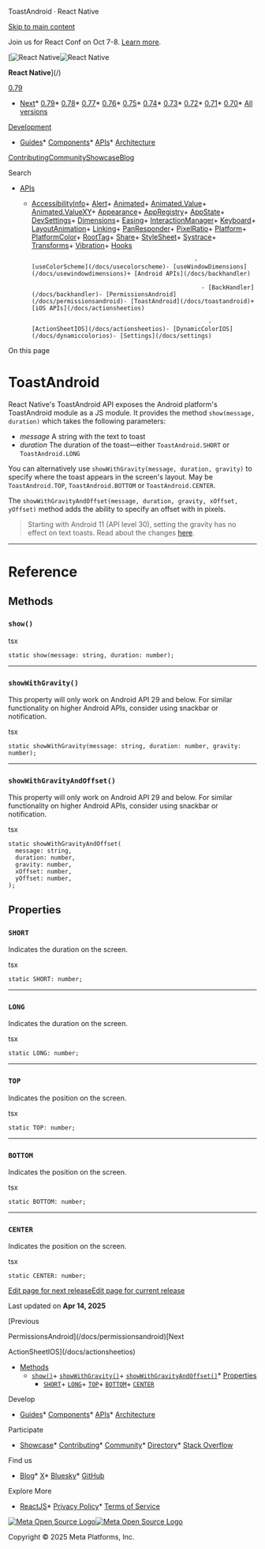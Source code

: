 ToastAndroid · React Native

[Skip to main content](#__docusaurus_skipToContent_fallback)

Join us for React Conf on Oct 7-8. [Learn more](https://conf.react.dev).

[![React Native](/img/header_logo.svg)![React Native](/img/header_logo.svg)

**React Native**](/)

[0.79](/docs/toastandroid)

* [Next](/docs/next/toastandroid)* [0.79](/docs/toastandroid)* [0.78](/docs/0.78/toastandroid)* [0.77](/docs/0.77/toastandroid)* [0.76](/docs/0.76/toastandroid)* [0.75](/docs/0.75/toastandroid)* [0.74](/docs/0.74/toastandroid)* [0.73](/docs/0.73/toastandroid)* [0.72](/docs/0.72/toastandroid)* [0.71](/docs/0.71/toastandroid)* [0.70](/docs/0.70/toastandroid)* [All versions](/versions)

[Development](#)

* [Guides](/docs/getting-started)* [Components](/docs/components-and-apis)* [APIs](/docs/accessibilityinfo)* [Architecture](/architecture/overview)

[Contributing](/contributing/overview)[Community](/community/overview)[Showcase](/showcase)[Blog](/blog)

Search

* [APIs](/docs/accessibilityinfo)

  + [AccessibilityInfo](/docs/accessibilityinfo)+ [Alert](/docs/alert)+ [Animated](/docs/animated)+ [Animated.Value](/docs/animatedvalue)+ [Animated.ValueXY](/docs/animatedvaluexy)+ [Appearance](/docs/appearance)+ [AppRegistry](/docs/appregistry)+ [AppState](/docs/appstate)+ [DevSettings](/docs/devsettings)+ [Dimensions](/docs/dimensions)+ [Easing](/docs/easing)+ [InteractionManager](/docs/interactionmanager)+ [Keyboard](/docs/keyboard)+ [LayoutAnimation](/docs/layoutanimation)+ [Linking](/docs/linking)+ [PanResponder](/docs/panresponder)+ [PixelRatio](/docs/pixelratio)+ [Platform](/docs/platform)+ [PlatformColor](/docs/platformcolor)+ [RootTag](/docs/roottag)+ [Share](/docs/share)+ [StyleSheet](/docs/stylesheet)+ [Systrace](/docs/systrace)+ [Transforms](/docs/transforms)+ [Vibration](/docs/vibration)+ [Hooks](/docs/usecolorscheme)

                                                      - [useColorScheme](/docs/usecolorscheme)- [useWindowDimensions](/docs/usewindowdimensions)+ [Android APIs](/docs/backhandler)

                                                        - [BackHandler](/docs/backhandler)- [PermissionsAndroid](/docs/permissionsandroid)- [ToastAndroid](/docs/toastandroid)+ [iOS APIs](/docs/actionsheetios)

                                                          - [ActionSheetIOS](/docs/actionsheetios)- [DynamicColorIOS](/docs/dynamiccolorios)- [Settings](/docs/settings)

On this page

ToastAndroid
============

React Native's ToastAndroid API exposes the Android platform's ToastAndroid module as a JS module. It provides the method `show(message, duration)` which takes the following parameters:

* *message* A string with the text to toast
* *duration* The duration of the toast—either `ToastAndroid.SHORT` or `ToastAndroid.LONG`

You can alternatively use `showWithGravity(message, duration, gravity)` to specify where the toast appears in the screen's layout. May be `ToastAndroid.TOP`, `ToastAndroid.BOTTOM` or `ToastAndroid.CENTER`.

The `showWithGravityAndOffset(message, duration, gravity, xOffset, yOffset)` method adds the ability to specify an offset with in pixels.

> Starting with Android 11 (API level 30), setting the gravity has no effect on text toasts. Read about the changes [here](https://developer.android.com/about/versions/11/behavior-changes-11#text-toast-api-changes).

---

Reference
=========

Methods[​](#methods "Direct link to Methods")
---------------------------------------------

### `show()`[​](#show "Direct link to show")

tsx

```
static show(message: string, duration: number);  

```

---

### `showWithGravity()`[​](#showwithgravity "Direct link to showwithgravity")

This property will only work on Android API 29 and below. For similar functionality on higher Android APIs, consider using snackbar or notification.

tsx

```
static showWithGravity(message: string, duration: number, gravity: number);  

```

---

### `showWithGravityAndOffset()`[​](#showwithgravityandoffset "Direct link to showwithgravityandoffset")

This property will only work on Android API 29 and below. For similar functionality on higher Android APIs, consider using snackbar or notification.

tsx

```
static showWithGravityAndOffset(  
  message: string,  
  duration: number,  
  gravity: number,  
  xOffset: number,  
  yOffset: number,  
);  

```

Properties[​](#properties "Direct link to Properties")
------------------------------------------------------

### `SHORT`[​](#short "Direct link to short")

Indicates the duration on the screen.

tsx

```
static SHORT: number;  

```

---

### `LONG`[​](#long "Direct link to long")

Indicates the duration on the screen.

tsx

```
static LONG: number;  

```

---

### `TOP`[​](#top "Direct link to top")

Indicates the position on the screen.

tsx

```
static TOP: number;  

```

---

### `BOTTOM`[​](#bottom "Direct link to bottom")

Indicates the position on the screen.

tsx

```
static BOTTOM: number;  

```

---

### `CENTER`[​](#center "Direct link to center")

Indicates the position on the screen.

tsx

```
static CENTER: number;  

```

[Edit page for next release](https://github.com/facebook/react-native-website/edit/main/docs/toastandroid.md)[Edit page for current release](https://github.com/facebook/react-native-website/edit/main/website/versioned_docs/version-0.79/toastandroid.md)

Last updated on **Apr 14, 2025**

[Previous

PermissionsAndroid](/docs/permissionsandroid)[Next

ActionSheetIOS](/docs/actionsheetios)

* [Methods](#methods)
  + [`show()`](#show)+ [`showWithGravity()`](#showwithgravity)+ [`showWithGravityAndOffset()`](#showwithgravityandoffset)* [Properties](#properties)
    + [`SHORT`](#short)+ [`LONG`](#long)+ [`TOP`](#top)+ [`BOTTOM`](#bottom)+ [`CENTER`](#center)

Develop

* [Guides](/docs/getting-started)* [Components](/docs/components-and-apis)* [APIs](/docs/accessibilityinfo)* [Architecture](/architecture/overview)

Participate

* [Showcase](/showcase)* [Contributing](/contributing/overview)* [Community](/community/overview)* [Directory](https://reactnative.directory/)* [Stack Overflow](https://stackoverflow.com/questions/tagged/react-native)

Find us

* [Blog](/blog)* [X](https://x.com/reactnative)* [Bluesky](https://bsky.app/profile/reactnative.dev)* [GitHub](https://github.com/facebook/react-native)

Explore More

* [ReactJS](https://react.dev/)* [Privacy Policy](https://opensource.fb.com/legal/privacy/)* [Terms of Service](https://opensource.fb.com/legal/terms/)

[![Meta Open Source Logo](/img/oss_logo.svg)![Meta Open Source Logo](/img/oss_logo.svg)](https://opensource.fb.com/)

Copyright © 2025 Meta Platforms, Inc.